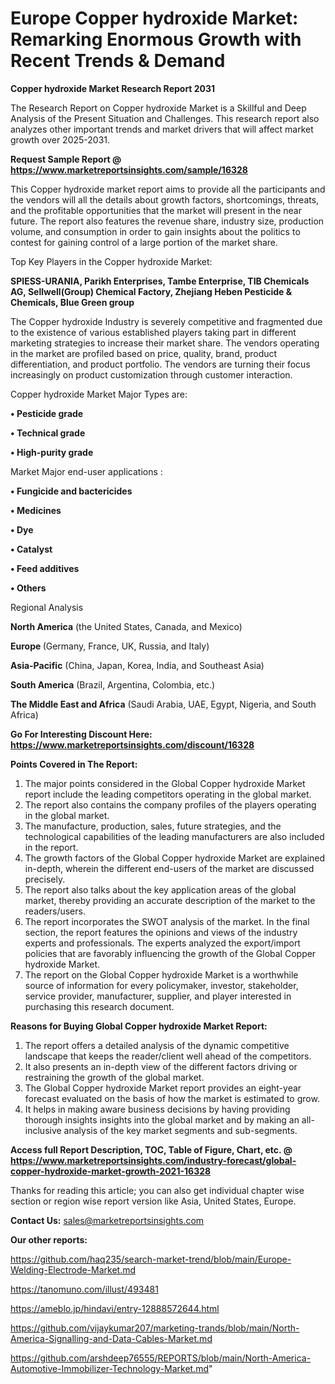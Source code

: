 # Europe Copper hydroxide Market: Remarking Enormous Growth with Recent Trends & Demand

<strong>Copper hydroxide Market Research Report 2031</strong>

The Research Report on Copper hydroxide Market is a Skillful and Deep Analysis of the Present Situation and Challenges. This research report also analyzes other important trends and market drivers that will affect market growth over 2025-2031.

<strong>Request Sample Report @ <a href=https://www.marketreportsinsights.com/sample/16328>https://www.marketreportsinsights.com/sample/16328</a></strong>

This Copper hydroxide market report aims to provide all the participants and the vendors will all the details about growth factors, shortcomings, threats, and the profitable opportunities that the market will present in the near future. The report also features the revenue share, industry size, production volume, and consumption in order to gain insights about the politics to contest for gaining control of a large portion of the market share.

Top Key Players in the Copper hydroxide Market:

<strong>SPIESS-URANIA, Parikh Enterprises, Tambe Enterprise, TIB Chemicals AG, Sellwell(Group) Chemical Factory, Zhejiang Heben Pesticide & Chemicals, Blue Green group</strong>

The Copper hydroxide Industry is severely competitive and fragmented due to the existence of various established players taking part in different marketing strategies to increase their market share. The vendors operating in the market are profiled based on price, quality, brand, product differentiation, and product portfolio. The vendors are turning their focus increasingly on product customization through customer interaction.

Copper hydroxide Market Major Types are:

<strong>• Pesticide grade

• Technical grade

• High-purity grade</strong>

Market Major end-user applications :

<strong>• Fungicide and bactericides

• Medicines

• Dye

• Catalyst

• Feed additives

• Others</strong>

Regional Analysis

</u><strong><b>North America</b></strong> (the United States, Canada, and Mexico)

<strong><b>Europe </b></strong>(Germany, France, UK, Russia, and Italy)

<strong><b>Asia-Pacific</b></strong> (China, Japan, Korea, India, and Southeast Asia)

<strong><b>South America</b></strong> (Brazil, Argentina, Colombia, etc.)

<strong><b>The Middle East and Africa</b></strong> (Saudi Arabia, UAE, Egypt, Nigeria, and South Africa)

<strong>Go For Interesting Discount Here: <a href=https://www.marketreportsinsights.com/discount/16328>https://www.marketreportsinsights.com/discount/16328</a></strong>

<strong>Points Covered in The Report:</strong>
<ol>
  <li>The major points considered in the Global Copper hydroxide Market report include the leading competitors operating in the global market.</li>
  <li>The report also contains the company profiles of the players operating in the global market.</li>
  <li>The manufacture, production, sales, future strategies, and the technological capabilities of the leading manufacturers are also included in the report.</li>
  <li>The growth factors of the Global Copper hydroxide Market are explained in-depth, wherein the different end-users of the market are discussed precisely.</li>
  <li>The report also talks about the key application areas of the global market, thereby providing an accurate description of the market to the readers/users.</li>
  <li>The report incorporates the SWOT analysis of the market. In the final section, the report features the opinions and views of the industry experts and professionals. The experts analyzed the export/import policies that are favorably influencing the growth of the Global Copper hydroxide Market.</li>
  <li>The report on the Global Copper hydroxide Market is a worthwhile source of information for every policymaker, investor, stakeholder, service provider, manufacturer, supplier, and player interested in purchasing this research document.</li>
</ol>
<strong>Reasons for Buying Global Copper hydroxide Market Report:</strong>

<ol>
  <li>The report offers a detailed analysis of the dynamic competitive landscape that keeps the reader/client well ahead of the competitors.</li>
  <li>It also presents an in-depth view of the different factors driving or restraining the growth of the global market.</li>
  <li>The Global Copper hydroxide Market report provides an eight-year forecast evaluated on the basis of how the market is estimated to grow.</li>
  <li>It helps in making aware business decisions by having providing thorough insights insights into the global market and by making an all-inclusive analysis of the key market segments and sub-segments.</li>
</ol>
<strong>Access full Report Description, TOC, Table of Figure, Chart, etc. @ <a href=https://www.marketreportsinsights.com/industry-forecast/global-copper-hydroxide-market-growth-2021-16328>https://www.marketreportsinsights.com/industry-forecast/global-copper-hydroxide-market-growth-2021-16328</a></strong>


Thanks for reading this article; you can also get individual chapter wise section or region wise report version like Asia, United States, Europe.

<strong>Contact Us:</strong>
sales@marketreportsinsights.com

<strong>Our other reports:</strong>

<a href=https://github.com/haq235/search-market-trend/blob/main/Europe-Welding-Electrode-Market.md>https://github.com/haq235/search-market-trend/blob/main/Europe-Welding-Electrode-Market.md</a>

<a href=https://tanomuno.com/illust/493481>https://tanomuno.com/illust/493481</a>

<a href=https://ameblo.jp/hindavi/entry-12888572644.html>https://ameblo.jp/hindavi/entry-12888572644.html</a>

<a href=https://github.com/vijaykumar207/marketing-trands/blob/main/North-America-Signalling-and-Data-Cables-Market.md>https://github.com/vijaykumar207/marketing-trands/blob/main/North-America-Signalling-and-Data-Cables-Market.md</a>

<a href=https://github.com/arshdeep76555/REPORTS/blob/main/North-America-Automotive-Immobilizer-Technology-Market.md>https://github.com/arshdeep76555/REPORTS/blob/main/North-America-Automotive-Immobilizer-Technology-Market.md</a>"

